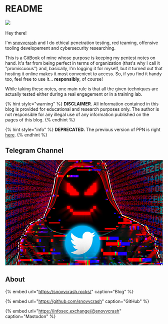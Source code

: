 # README

![](/.gitbook/assets/logo.png)

Hey there!

I'm [snovvcrash](https://snovvcrash.rocks/about) and I do ethical penetration testing, red teaming, offensive tooling developement and cybersecurity researching.

This is a GitBook of mine whose purpose is keeping my pentest notes on hand. It's far from being perfect in terms of organization (that's why I call it "promiscuous") and, basically, I'm logging it for myself, but it turned out that hosting it online makes it most convenient to access. So, if you find it handy too, feel free to use it... **responsibly**, of course!

While taking these notes, one main rule is that all the given techniques are actually tested either during a real engagement or in a training lab.

{% hint style="warning" %}
**DISCLAIMER.** All information contained in this blog is provided for educational and research purposes only. The author is not responsible for any illegal use of any information published on the pages of this blog.
{% endhint %}

{% hint style="info" %}
**DEPRECATED.** The previous version of PPN is right [here](https://snovvcrash.rocks/PPN/).
{% endhint %}

## Telegram Channel

[![@OffensiveTwitter](/.gitbook/assets/OffensiveTwitter.png)](https://t.me/OffensiveTwitter)

## About

{% embed url="https://snovvcrash.rocks/" caption="Blog" %}

{% embed url="https://github.com/snovvcrash" caption="GitHub" %}

{% embed url="https://infosec.exchange/@snovvcrash" caption="Mastodon" %}

